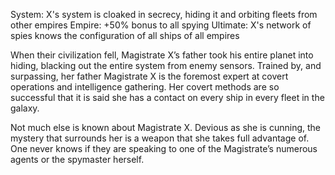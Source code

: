 System: X's system is cloaked in secrecy, hiding it and orbiting fleets from other empires
Empire: +50% bonus to all spying
Ultimate: X's network of spies knows the configuration of all ships of all empires

When their civilization fell, Magistrate X’s father took his entire planet into hiding, blacking out the entire system from enemy sensors.  Trained by, and surpassing, her father Magistrate X is the foremost expert at covert operations and intelligence gathering.  Her covert methods are so successful that it is said she has a contact on every ship in every fleet in the galaxy.

Not much else is known about Magistrate X.  Devious as she is cunning, the mystery that surrounds her is a weapon that she takes full advantage of.  One never knows if they are speaking to one of the Magistrate’s numerous agents or the spymaster herself.